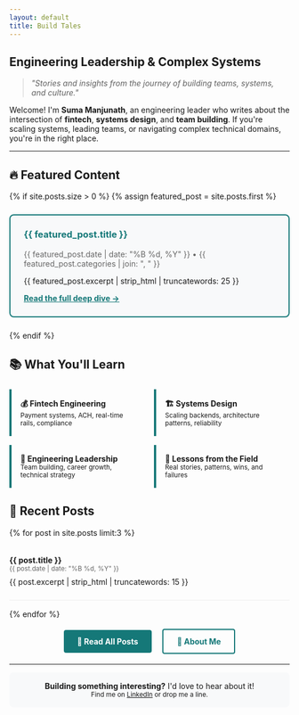 ```yaml
---
layout: default
title: Build Tales
---
```

<link rel="stylesheet" href="/assets/css/style.css">

## Engineering Leadership & Complex Systems

> *"Stories and insights from the journey of building teams, systems, and culture."*

Welcome! I'm **Suma Manjunath**, an engineering leader who writes about the intersection of **fintech**, **systems design**, and **team building**. If you're scaling systems, leading teams, or navigating complex technical domains, you're in the right place.

---

## 🔥 Featured Content

{% if site.posts.size > 0 %}
  {% assign featured_post = site.posts.first %}
  <div style="border: 2px solid #157878; border-radius: 8px; padding: 1.5rem; margin: 1.5rem 0; background: #f8f9fa;">
    <h3 style="margin-top: 0;"><a href="{{ featured_post.url }}" style="text-decoration: none; color: #157878;">{{ featured_post.title }}</a></h3>
    <p style="color: #666; margin: 0.5rem 0;">{{ featured_post.date | date: "%B %d, %Y" }} • {{ featured_post.categories | join: ", " }}</p>
    <p>{{ featured_post.excerpt | strip_html | truncatewords: 25 }}</p>
    <a href="{{ featured_post.url }}" style="font-weight: bold; color: #157878;">Read the full deep dive →</a>
  </div>
{% endif %}

## 📚 What You'll Learn

<div style="display: grid; grid-template-columns: repeat(auto-fit, minmax(200px, 1fr)); gap: 1rem; margin: 1.5rem 0;">
  <div style="padding: 1rem; border-left: 4px solid #157878;">
    <strong>💰 Fintech Engineering</strong><br>
    <small>Payment systems, ACH, real-time rails, compliance</small>
  </div>
  <div style="padding: 1rem; border-left: 4px solid #157878;">
    <strong>🏗️ Systems Design</strong><br>
    <small>Scaling backends, architecture patterns, reliability</small>
  </div>
  <div style="padding: 1rem; border-left: 4px solid #157878;">
    <strong>👥 Engineering Leadership</strong><br>
    <small>Team building, career growth, technical strategy</small>
  </div>
  <div style="padding: 1rem; border-left: 4px solid #157878;">
    <strong>🧪 Lessons from the Field</strong><br>
    <small>Real stories, patterns, wins, and failures</small>
  </div>
</div>

## 📖 Recent Posts

{% for post in site.posts limit:3 %}
<article style="margin: 1rem 0; padding: 1rem 0; border-bottom: 1px solid #eee;">
  <h4 style="margin: 0;"><a href="{{ post.url }}" style="text-decoration: none;">{{ post.title }}</a></h4>
  <small style="color: #666;">{{ post.date | date: "%B %d, %Y" }}</small>
  <p style="margin: 0.5rem 0;">{{ post.excerpt | strip_html | truncatewords: 15 }}</p>
</article>
{% endfor %}

<div style="text-align: center; margin: 2rem 0;">
  <a href="/blog/" style="background: #157878; color: white; padding: 0.75rem 1.5rem; text-decoration: none; border-radius: 4px; font-weight: bold;">📝 Read All Posts</a>
  <a href="/about/" style="background: transparent; color: #157878; padding: 0.75rem 1.5rem; text-decoration: none; border: 2px solid #157878; border-radius: 4px; font-weight: bold; margin-left: 1rem;">👤 About Me</a>
</div>

---

<div style="text-align: center; padding: 1rem; background: #f8f9fa; border-radius: 8px;">
  <p style="margin: 0;"><strong>Building something interesting?</strong> I'd love to hear about it!</p>
  <small>Find me on <a href="https://linkedin.com/in/sumamanjunath">LinkedIn</a> or drop me a line.</small>
</div>
